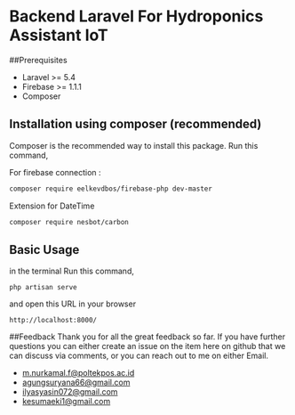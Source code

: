 Backend Laravel For Hydroponics Assistant IoT
============

##Prerequisites
- Laravel >= 5.4
- Firebase >= 1.1.1
- Composer

## Installation using composer (recommended)
Composer is the recommended way to install this package. Run this command,

For firebase connection :
```bash
composer require eelkevdbos/firebase-php dev-master
```
Extension for DateTime
```bash
composer require nesbot/carbon
```


## Basic Usage

in the terminal Run this command,
```
php artisan serve

```

and open this URL in your browser

```
http://localhost:8000/

```
##Feedback
Thank you for all the great feedback so far. If you have further questions you can either create an issue on the item here on github that we can discuss via comments, or you can reach out to me on either Email.

- m.nurkamal.f@poltekpos.ac.id
- agungsuryana66@gmail.com
- ilyasyasin072@gmail.com
- kesumaeki1@gmail.com
